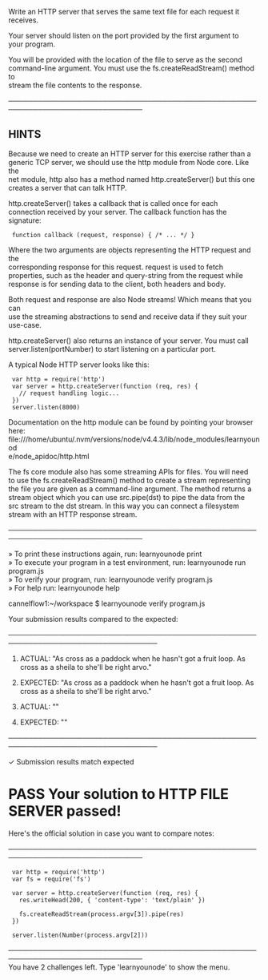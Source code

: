 Write an HTTP server that serves the same text file for each request it  
  receives.  
   
  Your server should listen on the port provided by the first argument to  
  your program.  
   
  You will be provided with the location of the file to serve as the second  
  command-line argument. You must use the fs.createReadStream() method to  
  stream the file contents to the response.  
   
 ─────────────────────────────────────────────────────────────────────────────  
   
 ## HINTS  
   
  Because we need to create an HTTP server for this exercise rather than a  
  generic TCP server, we should use the http module from Node core. Like the  
  net module, http also has a method named http.createServer() but this one  
  creates a server that can talk HTTP.  
   
  http.createServer() takes a callback that is called once for each  
  connection received by your server. The callback function has the  
  signature:  
   
     function callback (request, response) { /* ... */ }  
   
  Where the two arguments are objects representing the HTTP request and the  
  corresponding response for this request. request is used to fetch  
  properties, such as the header and query-string from the request while  
  response is for sending data to the client, both headers and body.  
   
  Both request and response are also Node streams! Which means that you can  
  use the streaming abstractions to send and receive data if they suit your  
  use-case.  
   
  http.createServer() also returns an instance of your server. You must call  
  server.listen(portNumber) to start listening on a particular port.  
   
  A typical Node HTTP server looks like this:  
   
     var http = require('http')  
     var server = http.createServer(function (req, res) {  
       // request handling logic...  
     })  
     server.listen(8000)  
   
  Documentation on the http module can be found by pointing your browser  
  here:  
  file:///home/ubuntu/.nvm/versions/node/v4.4.3/lib/node_modules/learnyounod  
  e/node_apidoc/http.html  
   
  The fs core module also has some streaming APIs for files. You will need  
  to use the fs.createReadStream() method to create a stream representing  
  the file you are given as a command-line argument. The method returns a  
  stream object which you can use src.pipe(dst) to pipe the data from the  
  src stream to the dst stream. In this way you can connect a filesystem  
  stream with an HTTP response stream.  
   
 ─────────────────────────────────────────────────────────────────────────────  
   
   » To print these instructions again, run: learnyounode print                  
   » To execute your program in a test environment, run: learnyounode run                                                                            
     program.js                                                                  
   » To verify your program, run: learnyounode verify program.js                 
   » For help run: learnyounode help                                             
   
cannelflow1:~/workspace $ learnyounode verify program.js

Your submission results compared to the expected:

────────────────────────────────────────────────────────────────────────────────

1.  ACTUAL:    "As cross as a paddock when he hasn't got a fruit loop. As cross as a sheila to she'll be right arvo."
1.  EXPECTED:  "As cross as a paddock when he hasn't got a fruit loop. As cross as a sheila to she'll be right arvo."

2.  ACTUAL:    ""
2.  EXPECTED:  ""


────────────────────────────────────────────────────────────────────────────────

  ✓  Submission results match expected  
   
  # PASS Your solution to HTTP FILE SERVER passed!  
   
  Here's the official solution in case you want to compare notes:  
   
 ─────────────────────────────────────────────────────────────────────────────  
   
     var http = require('http')  
     var fs = require('fs')  
       
     var server = http.createServer(function (req, res) {  
       res.writeHead(200, { 'content-type': 'text/plain' })  
       
       fs.createReadStream(process.argv[3]).pipe(res)  
     })  
       
     server.listen(Number(process.argv[2]))  
   
 ─────────────────────────────────────────────────────────────────────────────  
  You have 2 challenges left. Type 'learnyounode' to show the menu.  
   
